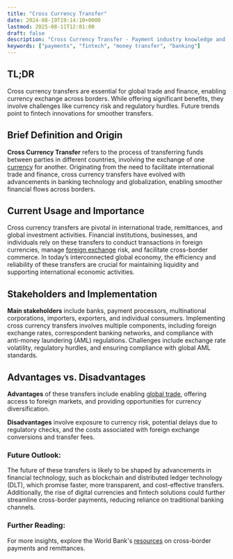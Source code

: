 ```yaml
---
title: "Cross Currency Transfer"
date: 2024-08-19T19:14:10+0000
lastmod: 2025-08-11T12:01:00
draft: false
description: "Cross Currency Transfer - Payment industry knowledge and insights"
keywords: ["payments", "fintech", "money transfer", "banking"]
---
```


## TL;DR

Cross currency transfers are essential for global trade and finance, enabling currency exchange across borders. While offering significant benefits, they involve challenges like currency risk and regulatory hurdles. Future trends point to fintech innovations for smoother transfers.

## Brief Definition and Origin

**Cross Currency Transfer** refers to the process of transferring funds between parties in different countries, involving the exchange of one [currency](https://faisalkhanllc.xyz/resources/payments-wiki/c/currency/) for another. Originating from the need to facilitate international trade and finance, cross currency transfers have evolved with advancements in banking technology and globalization, enabling smoother financial flows across borders.

## Current Usage and Importance

Cross currency transfers are pivotal in international trade, remittances, and global investment activities. Financial institutions, businesses, and individuals rely on these transfers to conduct transactions in foreign currencies, manage [foreign exchange](https://faisalkhan.com/learn/payments-wiki/fx-foreign-exchange/) risk, and facilitate cross-border commerce. In today’s interconnected global economy, the efficiency and reliability of these transfers are crucial for maintaining liquidity and supporting international economic activities.

## Stakeholders and Implementation

**Main stakeholders** include banks, payment processors, multinational corporations, importers, exporters, and individual consumers. Implementing cross currency transfers involves multiple components, including foreign exchange rates, correspondent banking networks, and compliance with anti-money laundering (AML) regulations. Challenges include exchange rate volatility, regulatory hurdles, and ensuring compliance with global AML standards.

## Advantages vs. Disadvantages

**Advantages** of these transfers include enabling [global trade](https://faisalkhanllc.xyz/resources/payments-wiki/g/global-money-transfer/), offering access to foreign markets, and providing opportunities for currency diversification. 

**Disadvantages** involve exposure to currency risk, potential delays due to regulatory checks, and the costs associated with foreign exchange conversions and transfer fees.

### Future Outlook:

The future of these transfers is likely to be shaped by advancements in financial technology, such as blockchain and distributed ledger technology (DLT), which promise faster, more transparent, and cost-effective transfers. Additionally, the rise of digital currencies and fintech solutions could further streamline cross-border payments, reducing reliance on traditional banking channels.

### Further Reading:

For more insights, explore the World Bank's [resources](https://www.worldbank.org/en/programs/surge/resources) on cross-border payments and remittances.